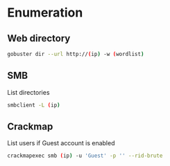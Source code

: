 # Enumeration

## Web directory

```bash
gobuster dir --url http://(ip) -w (wordlist)
```

## SMB

List directories

```bash
smbclient -L (ip)
```

## Crackmap

List users if Guest account is enabled

```bash
crackmapexec smb (ip) -u 'Guest' -p '' --rid-brute
```
